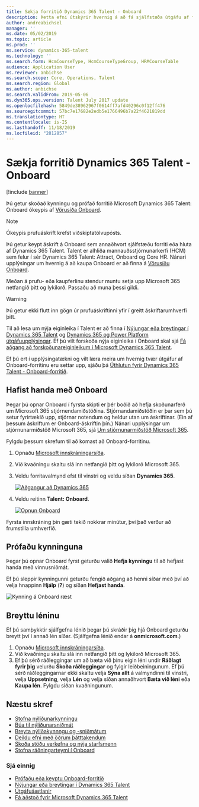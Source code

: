 ```yaml
---
title: Sækja forritið Dynamics 365 Talent - Onboard
description: Þetta efni útskýrir hvernig á að fá sjálfstæða útgáfu af forritinu Microsoft Dynamics 365 Talent - Onoard eða útgáfuna sem felur í sér Viðbót við alhliða ráðningar.
author: andreabichsel
manager: ''
ms.date: 05/02/2019
ms.topic: article
ms.prod: ''
ms.service: dynamics-365-talent
ms.technology: ''
ms.search.form: HcmCourseType, HcmCourseTypeGroup, HRMCourseTable
audience: Application User
ms.reviewer: anbichse
ms.search.scope: Core, Operations, Talent
ms.search.region: Global
ms.author: anbichse
ms.search.validFrom: 2019-05-06
ms.dyn365.ops.version: Talent July 2017 update
ms.openlocfilehash: 5849de38962967f0614ff7afd40296c0f12ff476
ms.sourcegitcommit: 57bc7e17682e2edb5e1766496b7a22f4621819dd
ms.translationtype: HT
ms.contentlocale: is-IS
ms.lasthandoff: 11/18/2019
ms.locfileid: "2812857"
---
```

# <a name="get-the-dynamics-365-talent---onboard-app"></a>Sækja forritið Dynamics 365 Talent - Onboard

[!include [banner](includes/banner.md)]

Þú getur skoðað kynningu og prófað forritið Microsoft Dynamics 365 Talent: Onboard ókeypis af [Vörusíða Onboard](https://dynamics.microsoft.com/talent/onboard/).

> [!NOTE]
> Ókeypis prufuáskrift krefst viðskiptatölvupósts.

Þú getur keypt áskrift á Onboard sem annaðhvort sjálfstæðu forriti eða hluta af Dynamics 365 Talent. Talent er alhliða mannauðsstjórnunarkerfi (HCM) sem felur í sér Dynamics 365 Talent: Attract, Onboard og Core HR. Nánari upplýsingar um hvernig á að kaupa Onboard er að finna á [Vörusíðu Onboard](https://dynamics.microsoft.com/talent/onboard/).

Meðan á prufu- eða kaupferlinu stendur muntu setja upp Microsoft 365 netfangið þitt og lykilorð. Passaðu að muna þessi gildi.

> [!WARNING]
> Þú getur ekki flutt inn gögn úr prufuáskriftinni yfir í greitt áskriftarumhverfi þitt. <!--Reviewers: please verify.-->

Til að lesa um nýja eiginleika í Talent er að finna í [Nýjungar eða breytingar í Dynamics 365 Talent](./whats-new.md) og [Dynamics 365 og Power Platform útgáfuupplýsingar](https://docs.microsoft.com/business-applications-release-notes/index). Ef þú vilt forskoða nýja eiginleika í Onboard skal sjá [Fá aðgang að forskoðunareiginleikum í Microsoft Dynamics 365 Talent](./access-preview-feature.md).

Ef þú ert í upplýsingatækni og vilt læra meira um hvernig tvær útgáfur af Onboard-forritinu eru settar upp, sjáðu þá [Úthlutun fyrir Dynamics 365 Talent - Onboard-forritið](./modular-app-tech-faq.md).

## <a name="get-started-with-onboard"></a>Hafist handa með Onboard

Þegar þú opnar Onboard í fyrsta skipti er þér boðið að hefja skoðunarferð um Microsoft 365 stjórnendamiðstöðina. Stjórnandamiðstöðin er þar sem þú setur fyrirtækið upp, stjórnar notendum og heldur utan um áskriftinar. (Ein af þessum áskriftum er Onboard-áskriftin þín.) Nánari upplýsingar um stjórnunarmiðstöð Microsoft 365, sjá [Um stjórnunarmiðstöð Microsoft 365](https://docs.microsoft.com/office365/admin/admin-overview/about-the-admin-center?view=o365-worldwide).

Fylgdu þessum skrefum til að komast að Onboard-forritinu.

1. Opnaðu [Microsoft innskráningarsíða](https://portal.office.com/).
2. Við kvaðningu skaltu slá inn netfangið þitt og lykilorð Microsoft 365.
3. Veldu forritavalmynd efst til vinstri og veldu síðan **Dynamics 365**.

    [![Aðgangur að Dynamics 365](./media/onboard-start-dynamics365.png)](./media/onboard-start-dynamics365.png)

4. Veldu reitinn **Talent: Onboard**.

    [![Opnun Onboard](./media/onboard-start-onboard.png)](./media/onboard-start-onboard.png)

Fyrsta innskráning þín gæti tekið nokkrar mínútur, því það verður að frumstilla umhverfið.

## <a name="try-the-walkthrough"></a>Prófaðu kynninguna

Þegar þú opnar Onboard fyrst geturðu valið **Hefja kynningu** til að hefjast handa með vinnusniðmát.

Ef þú sleppir kynningunni geturðu fengið aðgang að henni síðar með því að velja hnappinn **Hjálp** (**?**) og síðan **Hefjast handa**.

![[Kynning á Onboard ræst](./media/onboard-start-walkthrough.png)](./media/onboard-start-walkthrough.png)

## <a name="change-the-domain-name"></a>Breyttu léninu

Ef þú samþykktir sjálfgefna lénið þegar þú skráðir þig hjá Onboard geturðu breytt því í annað lén síðar. (Sjálfgefna lénið endar á **onmicrosoft.com**.)

1. Opnaðu [Microsoft innskráningarsíða](https://portal.office.com/).
2. Við kvaðningu skaltu slá inn netfangið þitt og lykilorð Microsoft 365.
3. Ef þú sérð ráðleggingar um að bæta við þínu eigin léni undir **Ráðlagt fyrir þig** velurðu **Skoða ráðleggingar** og fylgir leiðbeiningunum. Ef þú sérð ráðleggingarnar ekki skaltu velja **Sýna allt** á valmyndinni til vinstri, velja **Uppsetning**, velja **Lén** og velja síðan annaðhvort **Bæta við léni** eða **Kaupa lén**. Fylgdu síðan kvaðningunum.

## <a name="next-steps"></a>Næstu skref

- [Stofna nýliðunarkynningu](./onboard-create-guide.md)
- [Búa til nýliðunarsniðmát](./onboard-create-template.md)
- [Breyta nýliðakynnngu og -sniðmátum](./onboard-edit-guides-templates.md)
- [Deildu efni með öðrum þátttakendum](./onboard-share-template.md)
- [Skoða stöðu verkefna og nýja starfsmenn](./onboard-view-status.md)
- [Stofna ráðningarteymi í Onboard](./onboard-create-team.md)

### <a name="see-also"></a>Sjá einnig

- [Prófaðu eða keyptu Onboard-forritið](https://dynamics.microsoft.com/talent/onboard/)
- [Nýjungar eða breytingar í Dynamics 365 Talent](./whats-new.md)
- [Útgáfuáætlanir](https://docs.microsoft.com/business-applications-release-notes/index)
- [Fá aðstoð fyrir Microsoft Dynamics 365 Talent](./talent-support.md)
